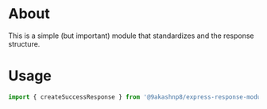 # About

This is a simple (but important) module that standardizes and the response structure.

# Usage

```javascript
import { createSuccessResponse } from '@9akashnp8/express-response-module'

```